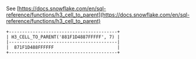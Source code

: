 See [https://docs.snowflake.com/en/sql-reference/functions/h3_cell_to_parent](https://docs.snowflake.com/en/sql-reference/functions/h3_cell_to_parent)
```
+-----------------------------------------+
| H3_CELL_TO_PARENT('881F1D4887FFFFF', 7) |
|-----------------------------------------|
|  871F1D488FFFFFF                        |
+-----------------------------------------+
```
